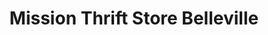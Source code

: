---
title: "Mission Thrift Store Belleville"
url: /belleville/mission-thrift-store-belleville/
shop: charity
---